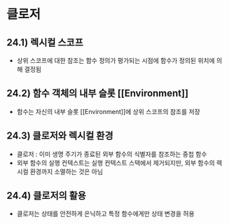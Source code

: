 # 클로저

## 24.1) 렉시컬 스코프
- 상위 스코프에 대한 참조는 함수 정의가 평가되는 시점에 함수가 정의된 위치에 의해 결정됨

## 24.2) 함수 객체의 내부 슬롯 [[Environment]]
- 함수는 자신의 내부 슬롯 [[Environment]]에 상위 스코프의 참조를 저장

## 24.3) 클로저와 렉시컬 환경
- 클로저 : 이미 생명 주기가 종료된 외부 함수의 식별자를 참조하는 중첩 함수
- 외부 함수의 실행 컨텍스트는 실행 컨텍스트 스택에서 제거되지만, 외부 함수의 렉시컬 환경까지 소멸하는 것은 아님

## 24.4) 클로저의 활용
- 클로저는 상태를 안전하게 은닉하고 특정 함수에게만 상태 변경을 허용